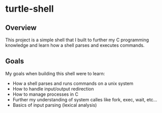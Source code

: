 # turtle-shell

## Overview
This project is a simple shell that I built to further my C programming knowledge and
learn how a shell parses and executes commands.

## Goals

My goals when building this shell were to learn:
- How a shell parses and runs commands on a unix system
- How to handle input/output redirection
- How to manage processes in C
- Further my understanding of system calles like fork, exec, wait, etc...
- Basics of input parsing (lexical analysis)
